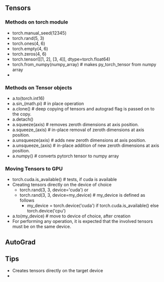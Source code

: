 ## Tensors
### Methods on torch module
+ torch.manual_seed(12345)
+ torch.rand(5, 3)
+ torch.ones(4, 6)
+ torch.empty(4, 6)
+ torch.zeros(4, 6)
+ torch.tensor([[1, 2], [3, 4]], dtype=torch.float64)
+ torch.from_numpy(numpy_array)  # makes py_torch_tensor from numpy array
+ 

### Methods on Tensor objects
+ a.to(torch.int16)
+ a.sin_(math.pi)  # in place operation
+ a.clone()  # deep copying of tensors and autograd flag is passed on to the copy.
+ a.detach()
+ a.squeeze(axis)  # removes zeroth dimensions at axis position.
+ a.squeeze_(axis)  # in-place removal of zeroth dimensions at axis position.
+ a.unsqueeze(axis)  # adds new zeroth dimensions at axis position.
+ a.unsqueeze_(axis)  # in-place addition of new zeroth dimensions at axis position.
+ a.numpy()  # converts pytorch tensor to numpy array


### Moving Tensors to GPU
+ torch.cuda.is_available()  # tests, if cuda is available
+ Creating tensors directly on the device of choice
	+ torch.rand(3, 3, device='cuda') or
	+ torch.rand(3, 3, device=my_device) # my_device is defined as follows
		+ my_device = torch.device('cuda') if torch.cuda.is_available() else torch.device('cpu')
+ a.to(my_device)  # move to device of choice, after creation
+ For performing any operation, it is expected that the involved tensors must be on the same device.

## AutoGrad


## Tips
+ Creates tensors directly on the target device
+ 


